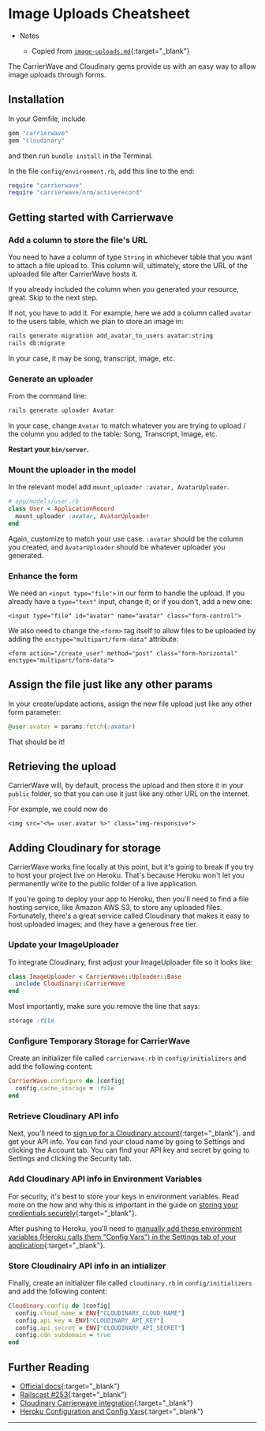 # Image Uploads Cheatsheet

- Notes

  - Copied from [`image-uploads.md`](https://github.com/firstdraft/appdev-chapters/blob/benp-edits/image-uploads.md){:target="_blank"}

The CarrierWave and Cloudinary gems provide us with an easy way to allow image
uploads through forms.

## Installation

In your Gemfile, include

```ruby
gem "carrierwave"
gem "cloudinary"
```

and then run `bundle install` in the Terminal.

In the file `config/environment.rb`, add this line to the end:

```ruby
require "carrierwave"
require "carrierwave/orm/activerecord"
```

## Getting started with Carrierwave

### Add a column to store the file's URL

You need to have a column of type `String` in whichever table that you want to
attach a file upload to. This column will, ultimately, store the URL of the
uploaded file after CarrierWave hosts it.

If you already included the column when you generated your resource, great. Skip
to the next step.

If not, you have to add it. For example, here we add a column called `avatar` to
the users table, which we plan to store an image in:

```bash
rails generate migration add_avatar_to_users avatar:string
rails db:migrate
```

In your case, it may be song, transcript, image, etc.

### Generate an uploader

From the command line:

```bash
rails generate uploader Avatar
```

In your case, change `Avatar` to match whatever you are trying to upload / the
column you added to the table: Song, Transcript, Image, etc.

**Restart your `bin/server`.**

### Mount the uploader in the model

In the relevant model add `mount_uploader :avatar, AvatarUploader`.

```ruby
# app/models/user.rb
class User < ApplicationRecord
  mount_uploader :avatar, AvatarUploader
end
```

Again, customize to match your use case. `:avatar` should be the column you
created, and `AvatarUploader` should be whatever uploader you generated.

### Enhance the form

We need an `<input type="file">` in our form to handle the upload. If you
already have a `type="text"` input, change it; or if you don't, add a new one:

```erb
<input type="file" id="avatar" name="avatar" class="form-control">
```

We also need to change the `<form>` tag itself to allow files to be uploaded by
adding the `enctype="multipart/form-data"` attribute:

```erb
<form action="/create_user" method="post" class="form-horizontal" enctype="multipart/form-data">
```

## Assign the file just like any other params

In your create/update actions, assign the new file upload just like any other
form parameter:

```ruby
@user.avatar = params.fetch(:avatar)
```

That should be it!

## Retrieving the upload

CarrierWave will, by default, process the upload and then store it in your
`public` folder, so that you can use it just like any other URL on the internet.

For example, we could now do

```erb
<img src="<%= user.avatar %>" class="img-responsive">
```

## Adding Cloudinary for storage

CarrierWave works fine locally at this point, but it's going to break if you try
to host your project live on Heroku. That's because Heroku won't let you
permanently write to the public folder of a live application.

If you're going to deploy your app to Heroku, then you'll need to find a file
hosting service, like Amazon AWS S3, to store any uploaded files. Fortunately,
there's a great service called Cloudinary that makes it easy to host uploaded
images; and they have a generous free tier.

### Update your ImageUploader

To integrate Cloudinary, first adjust your ImageUploader file so it looks like:

```ruby
class ImageUploader < CarrierWave::Uploader::Base
  include Cloudinary::CarrierWave
end
```

Most importantly, make sure you remove the line that says:

```ruby
storage :file
```

### Configure Temporary Storage for CarrierWave

Create an initializer file called `carrierwave.rb` in `config/initializers` and add the following content:

```ruby
CarrierWave.configure do |config|
  config.cache_storage = :file
end
```

### Retrieve Cloudinary API info

Next, you'll need to [sign up for a Cloudinary
account](https://cloudinary.com/users/register/free){:target="_blank"}. and get
your API info. You can find your cloud name by going to Settings and clicking
the Account tab. You can find your API key and secret by going to Settings and
clicking the Security tab.

### Add Cloudinary API info in Environment Variables

For security, it's best to store your keys in environment variables. Read more
on the how and why this is important in the guide on [storing your credientials
securely](https://chapters.firstdraft.com/chapters/792){:target="_blank"}.

After pushing to Heroku, you'll need to [manually add these environment
variables (Heroku calls them "Config Vars") in the Settings tab of your
application](https://devcenter.heroku.com/articles/config-vars#using-the-heroku-dashboard){:target="_blank"}.

### Store Cloudinairy API info in an intializer

Finally, create an initializer file called `cloudinary.rb` in `config/initializers` and add the following content:

```ruby
Cloudinary.config do |config|
  config.cloud_name = ENV["CLOUDINARY_CLOUD_NAME"]
  config.api_key = ENV["CLOUDINARY_API_KEY"]
  config.api_secret = ENV["CLOUDINARY_API_SECRET"]
  config.cdn_subdomain = true
end
```

## Further Reading

- [Official docs](https://github.com/carrierwaveuploader/carrierwave){:target="_blank"}
- [Railscast #253](http://railscasts.com/episodes/253-carrierwave-file-uploads){:target="_blank"}
- [Cloudinary Carrierwave integration](https://cloudinary.com/documentation/rails_carrierwave){:target="_blank"}
- [Heroku Configuration and Config Vars](https://devcenter.heroku.com/articles/config-vars){:target="_blank"}

---

